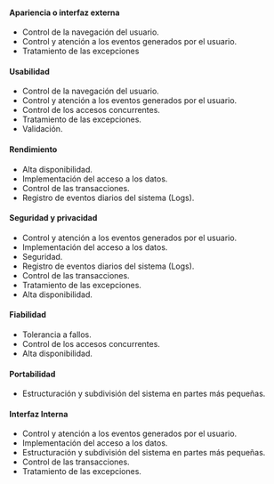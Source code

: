 #### Apariencia o interfaz externa
- Control de la navegación del usuario. 
- Control y atención a los eventos generados por el usuario. 
- Tratamiento de las excepciones
#### Usabilidad
- Control de la navegación del usuario. 
- Control y atención a los eventos generados por el usuario. 
- Control de los accesos concurrentes. 
- Tratamiento de las excepciones. 
- Validación.
#### Rendimiento
- Alta disponibilidad. 
- Implementación del acceso a los datos. 
- Control de las transacciones. 
- Registro de eventos diarios del sistema (Logs).
#### Seguridad y privacidad
- Control y atención a los eventos generados por el usuario. 
- Implementación del acceso a los datos. 
- Seguridad. 
- Registro de eventos diarios del sistema (Logs). 
- Control de las transacciones. 
- Tratamiento de las excepciones. 
- Alta disponibilidad.
#### Fiabilidad
- Tolerancia a fallos. 
- Control de los accesos concurrentes. 
- Alta disponibilidad.
#### Portabilidad
- Estructuración y subdivisión del sistema en partes más pequeñas.
#### Interfaz Interna
- Control y atención a los eventos generados por el usuario. 
- Implementación del acceso a los datos. 
- Estructuración y subdivisión del sistema en partes más pequeñas. 
- Control de las transacciones. 
- Tratamiento de las excepciones.


